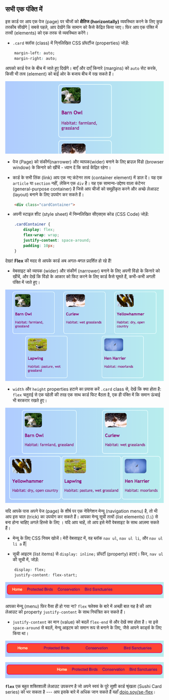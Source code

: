 ## सभी एक पंक्ति में

इस कार्ड पर आप एक पेज (page) पर चीजों को **क्षैतिज (horizontally)** व्यवस्थित करने के लिए कुछ तरकीब सीखेंगे | सबसे पहले, आप देखेंगे कि सामान को कैसे केंद्रित किया जाए। फिर आप एक पंक्ति में तत्त्वों (elements) को एक तरफ से व्यवस्थित करेंगे।

+ `.card` क्लॉस (class) में नि्नलिखित CSS प्रॉपर्टीज (properties) जोड़ें:

```css
    margin-left: auto;
    margin-right: auto;
```

आपको कार्ड पेज के बीच में जाते हुए दिखेंगे। बाएँ और दाएँ किनारे (margins) को `auto` सेट करके, किसी भी तत्व (element) को बाईं ओर के बजाय बीच में रख सकते हैं।

![कार्ड बाईं ओर के बजाय बीच में दिखाई देंगे](images/marginAuto.png)

+ पेज (Page) को संकीर्ण(narrower) और व्यापक(wider) बनाने के लिए ब्राउज़ विंडो (browser window) के किनारे को खींचें - ध्यान दें कि कार्ड केंद्रित रहेगा।

+ कार्ड के सभी लिंक (link) आप एक नए कंटेनर तत्व (container element) में डाल दें। यह एक `article` या `section` नहीं, लेकिन एक `div` है। यह एक सामान्य-उद्देश्य वाला कंटेनर (general-purpose container) है जिसे आप चीजों को समूहीकृत करने और अच्छे लेआउट (layout) बनाने के लिए उपयोग कर सकते हैं।

```html
    <div class="cardContainer">
```

+ अपनी स्टाइल शीट (style sheet) में निम्नलिखित सीएसएस कोड (CSS Code) जोड़ें:

```css
    .cardContainer {
        display: flex;
        flex-wrap: wrap;
        justify-content: space-around;
        padding: 10px;
    }
```

देखा! **Flex** की मदद से आपके कार्ड अब अगल-बगल प्रदर्शित हो रहे हैं!

+ वेबसाइट को व्यापक (wider) और संकीर्ण (narrower) बनाने के लिए अपनी विंडो के किनारे को खींचें, और देखें कि विंडो के आकार को फिट करने के लिए कार्ड कैसे घूमते हैं, कभी-कभी अगली पंक्ति में जाते हुए।

![कार्ड, दो पंक्तियों में ब्राउज़र की चौड़ाई के बराबर व्यवस्थित होते हैं](images/flexSideBySide.png)

+ `width` और `height` properties हटाने का प्रयास करें `.card` class से, देखें कि क्या होता है: `flex` चतुराई से एक पहेली की तरह एक साथ कार्ड फिट बैठता है, एक ही पंक्ति में कि समान ऊंचाई भी बरकरार रखते हुए।

![कार्डों की स्वचालित चौड़ाई के साथ कंधे से कंधा मिलाकर व्यवस्था](images/flexAutoWidths.png)

यदि आपके पास अपने पेज (page) के शीर्ष पर एक नेविगेशन मेन्यू (navigation menu) है, तो भी आप इस चाल (trick) का उपयोग कर सकते हैं। आपका मेन्यू सूची तत्वों (list elements) (`li`) से बना होना चाहिए अगले हिस्से के लिए । यदि आप चाहें, तो आप इसे मेरी वेबसाइट के साथ आज़मा सकते हैं।

+ मेन्यू के लिए CSS नियम खोजें। मेरी वेबसाइट में, वह ब्लॉक `nav ul`, `nav ul li`, और `nav ul li a` हैं|

+ सूची आइटम (list items) से `display: inline;` प्रॉपर्टी (property) हटाएं। फिर, `nav ul` की सूची में, जोड़ें:

```css
    display: flex;
    justify-content: flex-start;
```

![बाईं ओर संरेखित आइटम वाला मेन्यू](images/flexMenuStart.png)

आपका मेन्यू (menu) फिर वैसा ही हो गया ना? `flex` फ्लेक्स के बारे में अच्छी बात यह है की आप लेआउट को property `justify-content` के साथ नियंत्रित कर सकते हैं।

+ `justify-content` का मान (value) को बदलें `flex-end` से और देखें क्या होता है। या इसे `space-around` से बदलें, मेन्यू आइटम को समान रूप से बनाने के लिए, जैसे आपने कार्ड्स के लिए किया था।

![एक सामान दूर आइटम वाला मेन्यू](images/flexMenuSpace.png)

![दाईं ओर संरेखित आइटम वाला मेन्यू](images/flexMenuEnd.png)

**`flex`** एक बहुत शक्तिशाली लेआउट उपकरण है जो अपने स्वयं के पूरे सुशी कार्ड श्रृंखला (Sushi Card series) को भर सकता है --- आप इसके बारे में अधिक जान सकते हैं यहाँ [dojo.soy/se-flex](http://dojo.soy/se-flex)।
